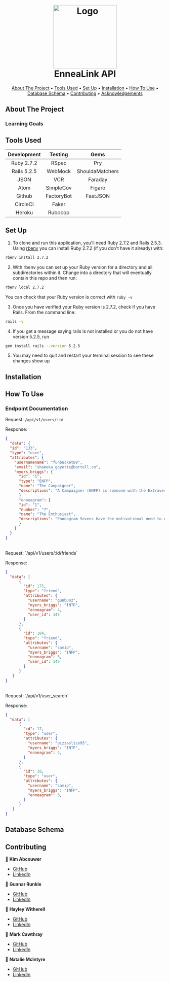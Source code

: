 <!-- PROJECT INFO -->
<h1 align="center">
  <br>
  <a href="https://github.com/EnneaLink/ennealink-be">
    <img src="" alt="Logo" width="200" height="200"></a>
  <br>
  EnneaLink API
  <br>
</h1>
  
  
<!-- CONTENTS -->
<p align="center">
  <a href="#about-the-project">About The Project</a> •
  <a href="#tools-used">Tools Used</a> •
  <a href="#set-up">Set Up</a> •
  <a href="#installation">Installation</a> •
  <a href="#how-to-use">How To Use</a> •
  <a href="#database-schema">Database Schema</a> •
  <a href="#contributing">Contributing</a> •
  <a href="#acknowledgements">Acknowledgements</a>
</p>



## About The Project


### Learning Goals




## Tools Used

| Development | Testing       | Gems            |
|   :----:    |    :----:     |    :----:       |
| Ruby 2.7.2  | RSpec         | Pry             |
| Rails 5.2.5 | WebMock       | ShouldaMatchers |
| JSON        | VCR           | Faraday         |
| Atom        | SimpleCov     | Figaro          |
| Github      | FactoryBot    | FastJSON        |
| CircleCI    | Faker         |                 |
| Heroku      | Rubocop       |                 |



## Set Up

1. To clone and run this application, you'll need Ruby 2.7.2 and Rails 2.5.3. Using [rbenv](https://github.com/rbenv/rbenv) you can install Ruby 2.7.2 (if you don't have it already) with:
```sh
rbenv install 2.7.2
```
2. With rbenv you can set up your Ruby version for a directory and all subdirectories within it. Change into a directory that will eventually contain this repo and then run:
```sh
rbenv local 2.7.2
```
You can check that your Ruby version is correct with `ruby -v`

3. Once you have verified your Ruby version is 2.7.2, check if you have Rails. From the command line:
```sh
rails -v
```
4. If you get a message saying rails is not installed or you do not have version 5.2.5, run
```sh
gem install rails --version 5.2.5
```
5. You may need to quit and restart your terminal session to see these changes show up



## Installation



## How To Use




### Endpoint Documentation

Request:
`/api/v1/users/:id`

Response:
```json
{
  "data": {
  "id": "133",
  "type": "user",
  "attributes": {
    "usernamename": "funbucket89",
    "email": "shameka_goyette@bartell.co",
    "myers_briggs": {
      "id": "1",
      "type": "ENFP",
      "name": "The Campaigner",
      "descriptions": "A Campaigner (ENFP) is someone with the Extraverted, Intuitive, Feeling, and Prospecting personality traits..."
      }
      "enneagram": {
      "id": "1",
      "number": "7",
      "name": "The Enthusiast",
      "descriptions": "Enneagram Sevens have the motivational need to experience life to the fullest and avoid pain. Sevens value a sense of freedom and focus on optimism..."
      }
    }
  }
}
```


<br>
Request:
`/api/v1/users/:id/friends`

Response:
```json
{
  "data": [
      {
        "id": 175,
        "type": "friend",
        "attributes": {
          "username": "gunbunz",
          "myers_briggs": "INTP",
          "enneagram": 4,
          "user_id": 145
        }
      },
      {
        "id": 184,
        "type": "friend",
        "attributes": {
          "username": "samip",
          "myers_briggs": "INFP",
          "enneagram": 3,
          "user_id": 145
        }
      }
   ]
}
```


<br>
Request:
`/api/v1/user_search`

Response:
```json
{
  "data": [
      {
        "id": 17,
        "type": "user",
        "attributes": {
          "username": "pizzaslice95",
          "myers_briggs": "INTP",
          "enneagram": 4,
        }
      },
      {
        "id": 18,
        "type": "user",
        "attributes": {
          "username": "samip",
          "myers_briggs": "INFP",
          "enneagram": 3,
        }
      }
   ]
}
```



## Database Schema




## Contributing

👤  **Kim Abcouwer**
- [GitHub](https://github.com/kabcouwer)
- [LinkedIn](https://www.linkedin.com/in/kim-abcouwer)

👤  **Gunnar Runkle**
- [GitHub](https://github.com/gunnarrunner)
- [LinkedIn]()

👤  **Hayley Witherell**
- [GitHub](https://github.com/hayleyw7)
- [LinkedIn]()

👤  **Mark Cawthray**
- [GitHub](https://github.com/MTCawthray)
- [LinkedIn]()

👤  **Natalie McIntyre**
- [GitHub](https://github.com/nataliemcintyre2021)
- [LinkedIn]()
